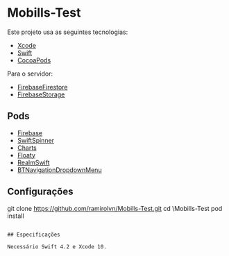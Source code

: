 # Mobills-Test


Este projeto usa as seguintes tecnologias:
- [Xcode](https://developer.apple.com/xcode/)
- [Swift](https://developer.apple.com/swift/)
- [CocoaPods](https://cocoapods.org/)

Para o servidor:
- [FirebaseFirestore](https://firebase.google.com/docs/firestore/?hl=pt-br)
- [FirebaseStorage](https://firebase.google.com/docs/storage/?hl=pt-br)

## Pods

- [Firebase](https://cocoapods.org/pods/Firebase)
- [SwiftSpinner](https://cocoapods.org/pods/SwiftSpinner)
- [Charts](https://cocoapods.org/pods/Charts)
- [Floaty](https://cocoapods.org/pods/Floaty)
- [RealmSwift](https://cocoapods.org/pods/RealmSwift)
- [BTNavigationDropdownMenu](https://cocoapods.org/pods/BTNavigationDropdownMenun)

## Configurações
git clone https://github.com/ramirolvn/Mobills-Test.git
cd \Mobills-Test
pod install
```

## Especificações

Necessário Swift 4.2 e Xcode 10.
